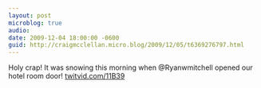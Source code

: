 ```yaml
---
layout: post
microblog: true
audio: 
date: 2009-12-04 18:00:00 -0600
guid: http://craigmcclellan.micro.blog/2009/12/05/t6369276797.html
---
```

Holy crap! It was snowing this morning when @Ryanwmitchell opened our hotel room door! [twitvid.com/11B39](http://twitvid.com/11B39)
